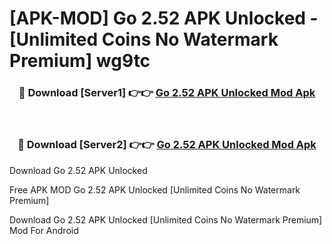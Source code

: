 # [APK-MOD] Go 2.52 APK Unlocked - [Unlimited Coins No Watermark Premium] wg9tc



<div align="center">
<h3>🔴 Download [Server1] 👉👉 <a href="https://momento.my/?title=Go_2.52_APK_Unlocked">Go 2.52 APK Unlocked Mod Apk</a></h3><br>

<h3>🔴 Download [Server2] 👉👉 <a href="https://momento.my/?title=Go_2.52_APK_Unlocked">Go 2.52 APK Unlocked Mod Apk</a></h3>
</div>



Download Go 2.52 APK Unlocked 

Free APK MOD Go 2.52 APK Unlocked [Unlimited Coins No Watermark Premium]

Download Go 2.52 APK Unlocked [Unlimited Coins No Watermark Premium] Mod For Android
